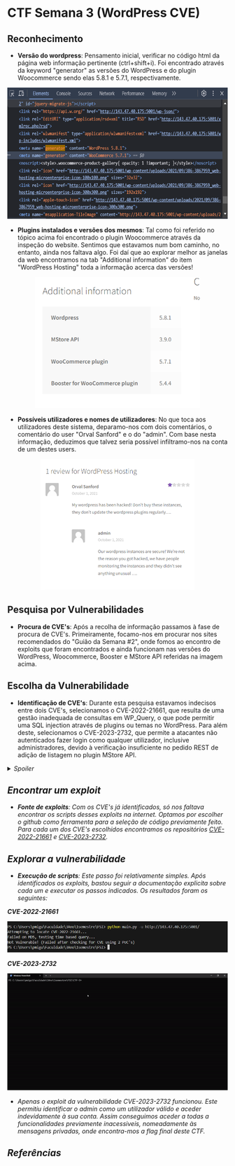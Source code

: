# CTF Semana 3 (WordPress CVE)

## Reconhecimento

- **Versão do wordpress**: Pensamento inicial, verificar no código html da página web informação pertinente (ctrl+shift+i). Foi encontrado através da keyword "generator" as versões do WordPress e do plugin Woocommerce sendo elas 5.8.1 e 5.7.1, respectivamente.

<div align="center">
  <img src="resources/CTF3/htmlGenerator.png" alt="HTML_Generator" height="300">
</div>
 
- **Plugins instalados e versões dos mesmos**: Tal como foi referido no tópico acima foi encontrado o plugin Woocommerce através da inspeção do website. Sentimos que estavamos num bom caminho, no entanto, ainda nos faltava algo. Foi daí que ao explorar melhor as janelas da web encontramos na tab "Additional information" do item "WordPress Hosting" toda a informação acerca das versões!

<div align="center">
  <img src="resources/CTF3/versions.png" alt="Versions"  height="300">
</div>
  
- **Possíveis utilizadores e nomes de utilizadores**: No que toca aos utilizadores deste sistema, deparamo-nos com dois comentários, o comentário do user "Orval Sanford" e o do "admin". Com base nesta informação, deduzimos que talvez seria possível infiltramo-nos na conta de um destes users.

<div align="center">
  <img src="resources/CTF3/users.png" alt="Versions"  height="300">
</div>

## Pesquisa por Vulnerabilidades

- **Procura de CVE's**: Após a recolha de informação passamos à fase de procura de CVE's. Primeiramente, focamo-nos em procurar nos sites recomendados do "Guião da Semana #2", onde fomos ao encontro de exploits que foram encontrados e ainda funcionam nas versões do WordPress, Woocommerce, Booster e MStore API referidas na imagem acima.

## Escolha da Vulnerabilidade

- **Identificação de CVE's**: Durante esta pesquisa estavamos indecisos entre dois CVE's, selecionamos o CVE-2022-21661, que resulta de uma gestão inadequada de consultas em WP_Query, o que pode permitir uma SQL injection através de plugins ou temas no WordPress. Para além deste, selecionamos o CVE-2023-2732, que permite a atacantes não autenticados fazer login como qualquer utilizador, inclusive administradores, devido à verificação insuficiente no pedido REST de adição de listagem no plugin MStore API.

<details>
  <summary><i>Spoiler<i></summary>
  O CVE-2023-2732 é o correto.
</details>


## Encontrar um exploit

- **Fonte de exploits**: Com os CVE's já identificados, só nos faltava encontrar os scripts desses exploits na internet. Optamos por escolher o github como ferramenta para a seleção de código previamente feito. Para cada um dos CVE's escolhidos encontramos os repositórios [CVE-2022-21661](https://github.com/sealldeveloper/CVE-2022-21661-PoC?tab=readme-ov-file) e [CVE-2023-2732](https://github.com/RandomRobbieBF/CVE-2023-2732).


## Explorar a vulnerabilidade

- **Execução de scripts**: Este passo foi relativamente simples. Após identificados os exploits, bastou seguir a documentação explicita sobre cada um e executar os passos indicados. Os resultados foram os seguintes:


**CVE-2022-21661**

<div align="center">
  <img src="resources/CTF3/CVE-2022-21661_exploit.png" alt="CVE-2022-21661_exploit" >
</div>

**CVE-2023-2732**

<div align="center">
  <img src="resources/CTF3/CVE-2023-2732_exploit.gif" alt="HTML Generator GIF">
</div>

- Apenas o exploit da vulnerabilidade CVE-2023-2732 funcionou. Este permitiu identificar o admin como um utilizador válido e aceder indevidamente à sua conta. Assim conseguimos aceder a todas a funcionalidades previamente inacessiveis, nomeadamente às mensagens privadas, onde encontra-mos a flag final deste CTF.

## Referências

[^1]: (nome do website)[website]